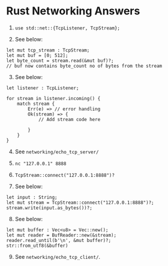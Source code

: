 # Rust Networking Answers
1.  `use std::net::{TcpListener, TcpStream};`

2. See below:
```
let mut tcp_stream : TcpStream;
let mut buf = [0; 512];
let byte_count = stream.read(&mut buf)?;
// buf now contains byte_count no of bytes from the stream
```

3. See below:
```
let listener : TcpListener;    

for stream in listener.incoming() {
    match stream {
        Err(e) => // error handling
        Ok(stream) => {
            // Add stream code here

        }
    }
}
```

4. See `networking/echo_tcp_server/`

5. `nc "127.0.0.1" 8888`

6. `TcpStream::connect("127.0.0.1:8888")?`

7. See below:
```
let input : String;
let mut stream = TcpStream::connect("127.0.0.1:8888")?;
stream.write(input.as_bytes())?;
```

8. See below:
```
let mut buffer : Vec<u8> = Vec::new();
let mut reader = BufReader::new(&stream);
reader.read_until(b'\n', &mut buffer)?;
str::from_utf8(&buffer)
```

9. See `networking/echo_tcp_client/`.

